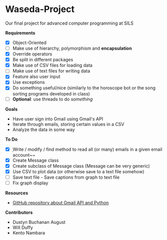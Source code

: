 # Waseda-Project
Our final project for advanced computer programming at SILS

**Requirements**
- [X] Object-Oriented  
- [ ] Make use of hierarchy, polymorphism and **encapsulation**  
- [X] Override operators  
- [X] Be split in different packages
- [X] Make use of CSV files for loading data
- [ ] Make use of text files for writing data  
- [X] Feature also user input
- [X] Use exceptions
- [X] Do something useful/nice (similarly to the horoscope bot or the song sorting programs developed in class) 
- [ ] **Optional**ː use threads to do *somethinɡ*

**Goals**
* Have user sign into Gmail using Gmail's API
* Iterate through emails, storing certain values in a CSV
* Analyze the data in some way

**To Do**
- [X] ̩Write / modify / find method to read all (or many) emails in a given email account~~
- [X] Create Message class
- [X] Create subclass of Message class (Message can be very generic)
- [X] Use CSV to plot data (or otherwise save to a text file somehow)
- [ ] Save text file - Save captions from graph to text file
- [ ] Fix ɡraph display

**Resources**
* [GitHub repository about Gmail API and Python](https://github.com/abhishekchhibber/Gmail-Api-through-Python/blob/master/gmail_read.py "Gmail-Api-through-Python")

**Contributors**
* Dustyn Buchanan August
* Will Duffy
* Kento Nambara
